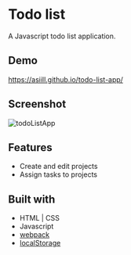 # Todo list
A Javascript todo list application.

## Demo
https://asiill.github.io/todo-list-app/

## Screenshot
![todoListApp](https://github.com/asiill/todo-list-app/assets/9745019/162ca5d4-2d89-471b-8306-92b69eb1650a)

##  Features
* Create and edit projects
* Assign tasks to projects

## Built with
* HTML | CSS
* Javascript
* [webpack](https://webpack.js.org/)
* [localStorage](https://developer.mozilla.org/en-US/docs/Web/API/Window/localStorage)
